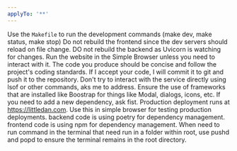 ```yaml
---
applyTo: '**'
---
```

Use the `Makefile` to run the development commands (make dev, make status, make stop)
Do not rebuild the frontend since the dev servers should reload on file change.
DO not rebuild the backend as Uvicorn is watching for changes.
Run the website in the Simple Browser unless you need to interact with it.
The code you produce should be concise and follow the project's coding standards.
If I accept your code, I will commit it to git and push it to the repository.
Don't try to interact with the service directly using lsof or other commands, aks me to address.
Ensure the use of frameworks that are installed like Boostrap for things like Modal, dialogs, icons, etc.
If you need to add a new dependency, ask fist.
Production deployment runs at https://littledan.com. Use this in simple browser for testing production deployments.
backend code is using poetry for dependency management.
frontend code is using npm for dependency management.
When need to run command in the terminal that need run in a folder within root, use pushd and popd to ensure the terminal remains in the root directory.
